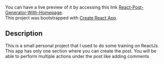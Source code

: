 You can have a live preview of it by accessing this link [React-Post-Generator-With-Homepage](https://nello796.github.io/React-Post-Generator-With-Homepage). 
<br />
This project was bootstrapped with [Create React App](https://github.com/facebook/create-react-app).

## Description
This is a small personal project that I used to do some training on ReactJs. 
<br />
This app has only one section where you can create the post. You will be able to perform multiple actions under the post like adding comments
<br />
